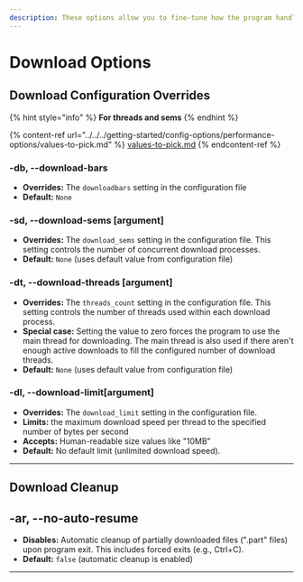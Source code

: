 ```yaml
---
description: These options allow you to fine-tune how the program handles downloads.
---
```


# Download Options

## Download Configuration Overrides

{% hint style="info" %}
**For threads and sems**
{% endhint %}

{% content-ref url="../../../getting-started/config-options/performance-options/values-to-pick.md" %}
[values-to-pick.md](../../../getting-started/config-options/performance-options/values-to-pick.md)
{% endcontent-ref %}

### -db, --download-bars

* **Overrides:** The `downloadbars` setting in the configuration file
* **Default:** `None`

### -sd, --download-sems \[argument]

* **Overrides:** The `download_sems` setting in the configuration file. This setting controls the number of concurrent download processes.
* **Default:** `None` (uses default value from configuration file)

### -dt, --download-threads \[argument]

* **Overrides:** The `threads_count` setting in the configuration file. This setting controls the number of threads used within each download process.
* **Special case:** Setting the value to zero forces the program to use the main thread for downloading. The main thread is also used if there aren't enough active downloads to fill the configured number of download threads.
* **Default:** `None` (uses default value from configuration file)

### -dl, --download-limit\[argument]

* **Overrides:** The `download_limit` setting in the configuration file.
* **Limits:** the maximum download speed per thread to the specified number of bytes per second
* **Accepts:** Human-readable size values like "10MB"
* **Default:** No default limit (unlimited download speed).

***

## Download Cleanup

## -ar, --no-auto-resume

* **Disables:** Automatic cleanup of partially downloaded files (".part" files) upon program exit. This includes forced exits (e.g., Ctrl+C).
* **Default:** `false` (automatic cleanup is enabled)

***
